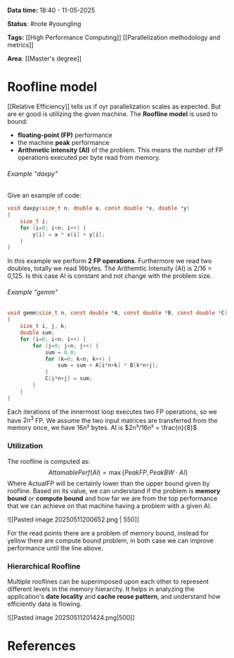 **Data time:** 18:40 - 11-05-2025

**Status**: #note #youngling 

**Tags:** [[High Performance Computing]] [[Parallelization methodology and metrics]]

**Area**: [[Master's degree]]
# Roofline model

[[Relative Efficiency]] tells us if oyr parallelization scales as expected. But are er good is utilizing the given machine. The **Roofline model** is used to bound:
- **floating-point (FP)** performance
- the machine **peak** performance
- **Arithmetic intensity (AI)** of the problem. This means the number of FP operations executed per byte read from memory.

###### Example "daxpy"
Give an example of code:
```c
void daxpy(size_t n, double a, const double *x, double *y)
{
	size_t i;
	for (i=0; i<n; i++) {
		y[i] = a * x[i] + y[i];
	}
}
```
In this example we perform **2 FP operations**. Furthermore we read two doubles, totally we read 16bytes. The Arithemtic Intensity (AI) is 2/16 = 0,125. Is this case AI is constant and not change with the problem size.

###### Example "gemm"
```c
void gemm(size_t n, const double *A, const double *B, const double *C)
{
	size_t i, j, k;
	double sum;
	for (i=0; i<n; i++) {
		for (j=0; j<n; j++) {
			sum = 0.0;
			for (k=0; k<n; k++) {
				sum = sum + A[i*n+k] * B[k*n+j];
			}
			C[i*n+j] = sum;
		}
	}
}
```
Each iterations of the innermost loop executes two FP operations, so we have $2n^3$ FP. We assume the two input matrices are transferred from the memory once, we have $16n²$ bytes. AI is $2n³/16n² = \frac{n}{8}$

### Utilization 
The roofline is computed as:
$$AttainablePerf(AI) = \max\{PeakFP, PeakBW \cdot AI\}$$
Where ActualFP will be certainly lower than the upper bound given by roofline. Based on its value, we can understand if the problem is **memory bound** or **compute bound** and how far we are from the top performance that we can achieve on that machine having a problem with a given AI.

![[Pasted image 20250511200652.png | 550]]

For the read points there are a problem of memory bound, instead for yellow there are compute bound problem, in both case we can improve performance until the line above.
### Hierarchical Roofline
Multiple rooflines can be superimposed upon each other to represent different levels in the memory hierarchy. It helps in analyzing the application's **date locality** and **cache reuse pattern**, and understand how efficiently data is flowing.

![[Pasted image 20250511201424.png|500]]
# References